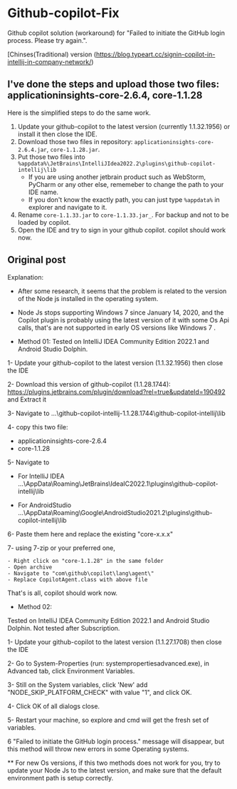 # Github-copilot-Fix

Github copilot solution (workaround) for "Failed to initiate the GitHub login process. Please try again.".

[Chinses(Traditional) version (https://blog.typeart.cc/signin-copilot-in-intellij-in-company-network/)

## I've done the steps and upload those two files: applicationinsights-core-2.6.4, core-1.1.28

Here is the simplified steps to do the same work.

1. Update your github-copilot to the latest version (currently 1.1.32.1956) or install it then close the IDE.
2. Download those two files in repository: `applicationinsights-core-2.6.4.jar`, `core-1.1.28.jar`.
3. Put those two files into `%appdata%\JetBrains\IntelliJIdea2022.2\plugins\github-copilot-intellij\lib`
   - If you are using another jetbrain product such as WebStorm, PyCharm or any other else, rememeber to change the path to your IDE name.
   - If you don't know the exactly path, you can just type `%appdata%` in explorer and navigate to it.
4. Rename `core-1.1.33.jar` to `core-1.1.33.jar_`. For backup and not to be loaded by copilot.
5. Open the IDE and try to sign in your github copilot. copilot should work now.

## Original post

Explanation:
* After some research, it seems that the problem is related to the version of the Node js installed in the operating system.

* Node Js stops supporting Windows 7 since January 14, 2020, and the Copilot plugin is probably using the latest version of it with some Os Api calls, 
that's are not supported in early OS versions like Windows 7 .

* Method 01:
Tested on IntelliJ IDEA Community Edition 2022.1 and Android Studio Dolphin. 

1- Update your github-copilot to the latest version (1.1.32.1956) then close the IDE

2- Download this version of github-copilot (1.1.28.1744):
   https://plugins.jetbrains.com/plugin/download?rel=true&updateId=190492 and Extract it

3- Navigate to ...\github-copilot-intellij-1.1.28.1744\github-copilot-intellij\lib

4- copy this two file:
   
   * applicationinsights-core-2.6.4
   * core-1.1.28
   
5- Navigate to

   * For IntelliJ IDEA
...\AppData\Roaming\JetBrains\IdeaIC2022.1\plugins\github-copilot-intellij\lib

   * For AndroidStudio
...\AppData\Roaming\Google\AndroidStudio2021.2\plugins\github-copilot-intellij\lib

6- Paste them here and replace the existing "core-x.x.x"

7- using 7-zip or your preferred one,

    - Right click on "core-1.1.28" in the same folder
    - Open archive 
    - Navigate to "com\github\copilot\lang\agent\" 
    - Replace CopilotAgent.class with above file

  That's is all, copilot should work now.
  
  
  
* Method 02:

 Tested on IntelliJ IDEA Community Edition 2022.1 and Android Studio Dolphin. 
 Not tested after Subscription.
 
 
1- Update your github-copilot to the latest version (1.1.27.1708) then close the IDE

2- Go to System-Properties (run: systempropertiesadvanced.exe), in Advanced tab, click Environment Variables.

3- Still on the System variables, click 'New' add "NODE_SKIP_PLATFORM_CHECK" with value "1", and click OK.

4- Click OK of all dialogs close.

5- Restart your machine, so explore and cmd will get the fresh set of variables.

6 "Failed to initiate the GitHub login process." message will disappear, but this method will throw new errors in some Operating systems.


** For new Os versions, if this two methods does not work for you, 
try to update your Node Js to the latest version, 
and make sure that the default environment path is setup correctly.

